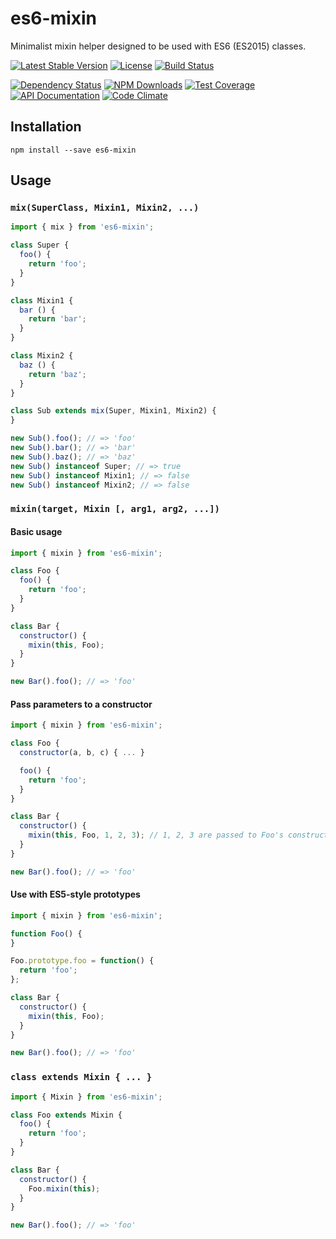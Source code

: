 es6-mixin
=========

Minimalist mixin helper designed to be used with ES6 (ES2015) classes.

[![Latest Stable Version](https://img.shields.io/npm/v/es6-mixin.svg)](https://www.npmjs.com/package/es6-mixin)
[![License](https://img.shields.io/npm/l/es6-mixin.svg)](https://www.npmjs.com/package/es6-mixin)
[![Build Status](https://img.shields.io/travis/amercier/node-es6-mixin/master.svg)](https://travis-ci.org/amercier/node-es6-mixin)

[![Dependency Status](http://img.shields.io/gemnasium/amercier/node-es6-mixin.svg)](https://gemnasium.com/amercier/node-es6-mixin)
[![NPM Downloads](https://img.shields.io/npm/dm/es6-mixin.svg)](https://www.npmjs.com/package/es6-mixin)
[![Test Coverage](https://img.shields.io/codecov/c/github/amercier/node-es6-mixin/master.svg)](https://codecov.io/github/amercier/node-es6-mixin?branch=master)
[![API Documentation](https://doc.esdoc.org/github.com/amercier/node-es6-mixin/badge.svg)](https://doc.esdoc.org/github.com/amercier/node-es6-mixin/)
[![Code Climate](https://img.shields.io/codeclimate/github/amercier/node-es6-mixin.svg)](https://codeclimate.com/github/amercier/node-es6-mixin)

Installation
------------

``` shell
npm install --save es6-mixin
```

Usage
-----

### `mix(SuperClass, Mixin1, Mixin2, ...)`

``` javascript
import { mix } from 'es6-mixin';

class Super {
  foo() {
    return 'foo';
  }
}

class Mixin1 {
  bar () {
    return 'bar';
  }
}

class Mixin2 {
  baz () {
    return 'baz';
  }
}

class Sub extends mix(Super, Mixin1, Mixin2) {
}

new Sub().foo(); // => 'foo'
new Sub().bar(); // => 'bar'
new Sub().baz(); // => 'baz'
new Sub() instanceof Super; // => true
new Sub() instanceof Mixin1; // => false
new Sub() instanceof Mixin2; // => false
```

### `mixin(target, Mixin [, arg1, arg2, ...])`

#### Basic usage

``` javascript
import { mixin } from 'es6-mixin';

class Foo {
  foo() {
    return 'foo';
  }
}

class Bar {
  constructor() {
    mixin(this, Foo);
  }
}

new Bar().foo(); // => 'foo'
```

#### Pass parameters to a constructor

``` javascript
import { mixin } from 'es6-mixin';

class Foo {
  constructor(a, b, c) { ... }

  foo() {
    return 'foo';
  }
}

class Bar {
  constructor() {
    mixin(this, Foo, 1, 2, 3); // 1, 2, 3 are passed to Foo's constructor
  }
}

new Bar().foo(); // => 'foo'
```

#### Use with ES5-style prototypes

``` javascript
import { mixin } from 'es6-mixin';

function Foo() {
}

Foo.prototype.foo = function() {
  return 'foo';
};

class Bar {
  constructor() {
    mixin(this, Foo);
  }
}

new Bar().foo(); // => 'foo'
```

### `class extends Mixin { ... }`

``` javascript
import { Mixin } from 'es6-mixin';

class Foo extends Mixin {
  foo() {
    return 'foo';
  }
}

class Bar {
  constructor() {
    Foo.mixin(this);
  }
}

new Bar().foo(); // => 'foo'
```
